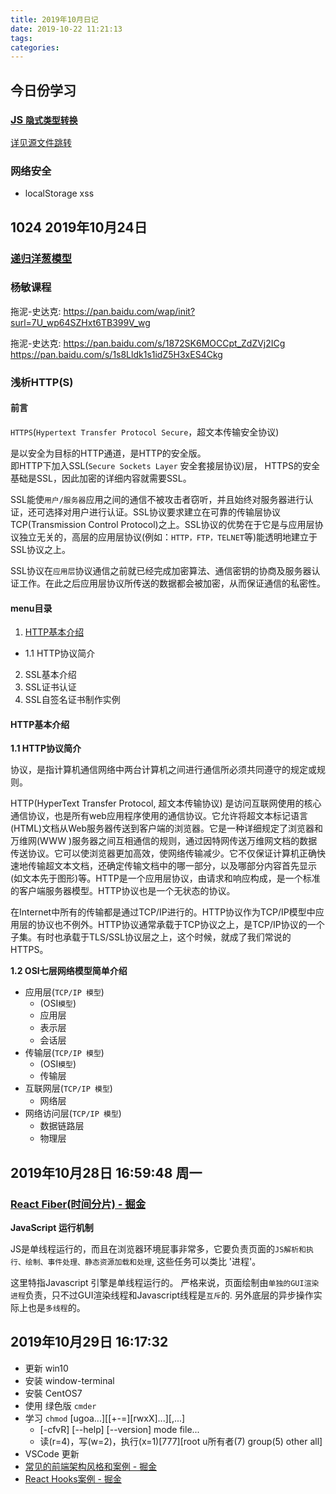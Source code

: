 ```yaml
---
title: 2019年10月日记
date: 2019-10-22 11:21:13
tags:
categories:
---
```

## 今日份学习
### [JS `隐式类型转换`](https://www.cnblogs.com/nanchen/p/7905528.html)
[详见源文件跳转](../programmingLanguage/JS/隐式类型转换.md)


### 网络安全
+ localStorage xss

## 1024 2019年10月24日
### [递归洋葱模型](../DataStructures&Algorithm/洋葱模型.md)
### 杨敏课程
拖泥-史达克:
https://pan.baidu.com/wap/init?surl=7U_wp64SZHxt6TB399V_wg

拖泥-史达克:
https://pan.baidu.com/s/1872SK6MOCCpt_ZdZVj2ICg
https://pan.baidu.com/s/1s8Lldk1s1idZ5H3xES4Ckg

### 浅析HTTP(S)
#### 前言
`HTTPS`(`Hypertext Transfer Protocol Secure`，超文本传输安全协议)

是以安全为目标的HTTP通道，是HTTP的安全版。\
即HTTP下加入SSL(`Secure Sockets Layer` 安全套接层协议)层， HTTPS的安全基础是SSL，因此加密的详细内容就需要SSL。

SSL能使`用户/服务器`应用之间的通信不被攻击者窃听，并且始终对服务器进行认证，还可选择对用户进行认证。SSL协议要求建立在可靠的传输层协议TCP(Transmission Control Protocol)之上。SSL协议的优势在于它是与应用层协议独立无关的，高层的应用层协议(例如：`HTTP，FTP，TELNET`等)能透明地建立于SSL协议之上。

SSL协议在`应用层`协议通信之前就已经完成加密算法、通信密钥的协商及服务器认证工作。在此之后应用层协议所传送的数据都会被加密，从而保证通信的私密性。

#### menu目录
1. [HTTP基本介绍](#HTTP基本介绍)
  - 1.1 HTTP协议简介
2. SSL基本介绍
3. SSL证书认证
4. SSL自签名证书制作实例

#### HTTP基本介绍

**1.1 HTTP协议简介**

协议，是指计算机通信网络中两台计算机之间进行通信所必须共同遵守的规定或规则。


HTTP(HyperText Transfer Protocol, 超文本传输协议) 是访问互联网使用的核心通信协议，也是所有web应用程序使用的通信协议。它允许将超文本标记语言(HTML)文档从Web服务器传送到客户端的浏览器。它是一种详细规定了浏览器和万维网(WWW )服务器之间互相通信的规则，通过因特网传送万维网文档的数据传送协议。它可以使浏览器更加高效，使网络传输减少。它不仅保证计算机正确快速地传输超文本文档，还确定传输文档中的哪一部分，以及哪部分内容首先显示(如文本先于图形)等。HTTP是一个应用层协议，由请求和响应构成，是一个标准的客户端服务器模型。HTTP协议也是一个无状态的协议。

在Internet中所有的传输都是通过TCP/IP进行的。HTTP协议作为TCP/IP模型中应用层的协议也不例外。HTTP协议通常承载于TCP协议之上，是TCP/IP协议的一个子集。有时也承载于TLS/SSL协议层之上，这个时候，就成了我们常说的HTTPS。

**1.2 OSI七层网络模型简单介绍**

+ 应用层(`TCP/IP 模型`)
  - (OSI`模型`)
  - 应用层
  - 表示层
  - 会话层
+ 传输层(`TCP/IP 模型`)
  - (OSI`模型`)
  - 传输层
+ 互联网层(`TCP/IP 模型`)
  - 网络层
+ 网络访问层(`TCP/IP 模型`)
  - 数据链路层
  - 物理层


## 2019年10月28日 16:59:48 周一
### [React Fiber(时间分片) - 掘金](https://juejin.im/post/5dadc6045188255a270a0f85#%E5%8D%95%E5%A4%84%E7%90%86%E8%BF%9B%E7%A8%8B%E8%B0%83%E5%BA%A6-fiber-%E4%B8%8D%E6%98%AF%E4%B8%80%E4%B8%AA%E6%96%B0%E7%9A%84%E4%B8%9C%E8%A5%BF)
**JavaScript 运行机制**

JS是单线程运行的，而且在浏览器环境屁事非常多，它要负责页面的`JS解析和执行、绘制、事件处理、静态资源加载和处理`, 这些任务可以类比 '进程'。

这里特指Javascript 引擎是单线程运行的。 严格来说，页面绘制由`单独的GUI渲染进程`负责，只不过GUI渲染线程和Javascript线程是`互斥`的. 另外底层的异步操作实际上也是`多线程`的。

## 2019年10月29日 16:17:32
+ 更新 win10
+ 安装 window-terminal
+ 安裝 CentOS7 
+ 使用 绿色版 `cmder`
+ 学习 `chmod` [ugoa...][[+-=][rwxX]...][,...] 
  - [-cfvR] [--help] [--version] mode file...
  - 读(r=4)，写(w=2)，执行(x=1)[777][root u所有者(7) group(5) other all]
+ VSCode 更新
+ [常见的前端架构风格和案例 - 掘金](https://juejin.im/post/5d7ffad551882545ff173083)
+ [React Hooks案例 - 掘金](https://juejin.im/post/5d594ea5518825041301bbcb)
